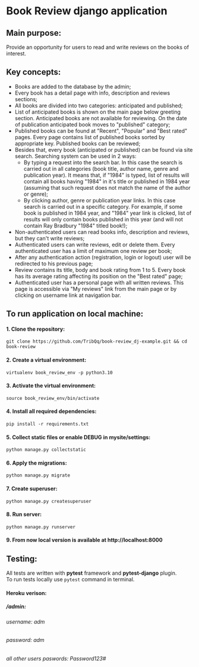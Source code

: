 # Book Review django application
## Main purpose:
Provide an opportunity for users to read and write reviews on the books of interest.
## Key concepts:
* Books are added to the database by the admin;
* Every book has a detail page with info, description and reviews sections;
* All books are divided into two categories: anticipated and published;
* List of anticipated books is shown on the main page below greeting section. Anticipated books are not available for reviewing. On the date of publication anticipated book moves to "published" category;
* Published books can be found at "Recent", "Popular" and "Best rated" pages. Every page contains list of published books sorted by appropriate key. Published books can be reviewed;
* Besides that, every book (anticipated or published) can be found via site search. Searching system can be used in 2 ways:
  * By typing a request into the search bar. In this case the search is carried out in all categories (book title, author name, genre and publication year). It means that, if "1984" is typed, list of results will contain all books having "1984" in it's title or published in 1984 year (assuming that such request does not match the name of the author or genre);
  * By clicking author, genre or publication year links. In this case search is carried out in a specific category. For example, if some book is published in 1984 year, and "1984" year link is clicked, list of results will only contain books published in this year (and will not contain Ray Bradbury "1984" titled book!);
* Non-authenticated users can read books info, description and reviews, but they can't write reviews;
* Authenticated users can write reviews, edit or delete them. Every authenticated user has a limit of maximum one review per book;
* After any authentication action (registration, login or logout) user will be redirected to his previous page;
* Review contains its title, body and book rating from 1 to 5. Every book has its average rating affecting its position on the "Best rated" page;
* Authenticated user has a personal page with all written reviews. This page is accessible via "My reviews" link from the main page or by clicking on username link at navigation bar.
## To run application on local machine:
#### 1. Clone the repository:
`git clone https://github.com/TribQq/book-review_dj-example.git && cd book-review`
#### 2. Create a virtual environment:
`virtualenv book_review_env -p python3.10`
#### 3. Activate the virtual environment:
`source book_review_env/bin/activate`
#### 4. Install all required dependencies:
`pip install -r requirements.txt`
#### 5. Collect static files or enable DEBUG in mysite/settings:
`python manage.py collectstatic`
#### 6. Apply the migrations:
`python manage.py migrate`
#### 7. Create superuser:
`python manage.py createsuperuser`
#### 8. Run server:
`python manage.py runserver`
#### 9. From now local version is available at http://localhost:8000
## Testing:
All tests are written with **pytest** framework and **pytest-django** plugin.<br>
To run tests locally use `pytest` command in terminal.

#### Heroku verison:
##### /admin: 
###### username: adm 
###### password: adm
######  all other users paswords: Password123#